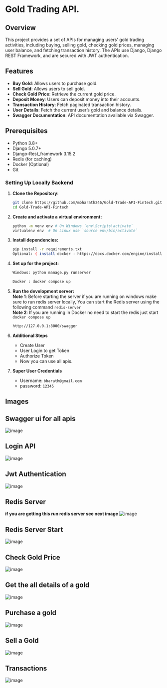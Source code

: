# Gold Trading API.

## Overview
This project provides a set of APIs for managing users' gold trading activities, including buying, selling gold, checking gold prices, managing user balance, and fetching transaction history. The APIs use Django, Django REST Framework, and are secured with JWT authentication.

## Features

- **Buy Gold**: Allows users to purchase gold.
- **Sell Gold**:  Allows users to sell gold.
- **Check Gold Price**: Retrieve the current gold price.
- **Deposit Money**: Users can deposit money into their accounts.
- **Transaction History**: Fetch paginated transaction history.
- **User Details**: Fetch the current user’s gold and balance details.
- **Swagger Documentation**: API documentation available via Swagger.

## Prerequisites

- Python 3.8+
- Django 5.0.7+
- Django-Rest_framework 3.15.2
- Redis (for caching)
- Docker (Optional)
- Git

### Setting Up Locally Backend

1. **Clone the Repository**:
   ```bash
   git clone https://github.com/mbharath246/Gold-Trade-API-Fintech.git
   cd Gold-Trade-API-Fintech
   ```
2. **Create and activate a virtual environment:**
    ```bash
    python -m venv env # On Windows `env\Scripts\activate`
    virtualenv env  # On Linux use `source env/bin/activate`
    ```
3. **Install dependencies:**
    ```bash
    pip install -r requirements.txt
    Optional: ( install docker : https://docs.docker.com/engine/install/ubuntu/)
    ```
4. **Set up for the project:**
    ```bash
    Windows: python manage.py runserver
    
    Docker : docker compose up
    ```
5. **Run the development server:** <br>
    **Note 1**: Before starting the server if you are running on windows make sure to run redis server locally,
              You can start the Redis server using the following command  `redis-server` <br>
   **Note 2**: If you are running in Docker no need to start the redis just start `docker compose up`
    
    ```bash
    http://127.0.0.1:8000/swagger
    ```
7. **Additional Steps**
    - Create User
    - User Login to get Token
    - Authorize Token
    - Now you can use all apis.
8. **Super User Credentials**
   - Username: `bharath@gmail.com`
   - password: `12345`


## Images

## Swagger ui for all apis

 ![image](https://github.com/user-attachments/assets/ebd55e2f-53d2-47c3-b08d-fac08514750e)

## Login API

 ![image](https://github.com/user-attachments/assets/ba293482-b60c-451b-b457-bce5120d09d1)

## Jwt Authentication

 ![image](https://github.com/user-attachments/assets/ceb95a1c-ef49-4500-a068-388939eec103)

## Redis Server
**if you are getting this run redis server see next image**
 ![image](https://github.com/user-attachments/assets/0df83d8b-212c-4f03-a117-a3d1bdfbdf9e)

## Redis Server Start

 ![image](https://github.com/user-attachments/assets/59729550-0b96-45ca-accb-9a6e31b24e75)

## Check Gold Price

 ![image](https://github.com/user-attachments/assets/02f8dd24-8f03-4328-a114-031407180ff7)

## Get the all details of a gold

 ![image](https://github.com/user-attachments/assets/675c9c27-142b-4d3d-bd07-98d767e4d9b7)

## Purchase a gold

 ![image](https://github.com/user-attachments/assets/6b9c19fd-b70e-46b7-84c4-426fbba0535d)

## Sell a Gold

 ![image](https://github.com/user-attachments/assets/bea2a169-3dae-42dc-b5ae-4ce5db58b50c)

## Transactions

![image](https://github.com/user-attachments/assets/1cc0f207-cba4-4e73-a5e7-9fa4afb64ff3)
